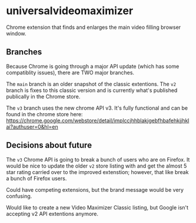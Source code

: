 # universalvideomaximizer
Chrome extension that finds and enlarges the main video filling browser window.

## Branches
Because Chrome is going through a major API update (which has some compatiblity issues), there are TWO major branches.

The `main` branch is an older snapshot of the classic extentions. The `v2` branch is fixes to this classic version and
is currently what's published publically in the Chrome store.

The `v3` branch uses the new chrome API v3. It's fully functional and can be found in the chrome store here:
https://chrome.google.com/webstore/detail/implccjhhblakjgebfhbafehkjjhklai?authuser=0&hl=en

## Decisions about future
The `v3` Chrome API is going to break a bunch of users who are on Firefox. It would be nice to update the older
`v2` store listing with and get the almost 5 star rating carried over to the improved extenstion; however, that
like break a bunch of Firefox users.

Could have competing extensions, but the brand message would be very confusing. 

Would like to create a new Video Maximizer Classic listing, but Google isn't accepting v2 API extentions anymore.

